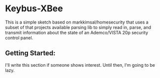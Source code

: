 Keybus-XBee
===========
This is a simple sketch based on markkimsal/homesecurity that uses a subset of
that projects available parsing lib to simply read in, parse, and transmit
information about the state of an Ademco/VISTA 20p security control panel.

Getting Started:
----------------
I'll write this section if someone shows interest. Until then, I'm going to be
lazy.
